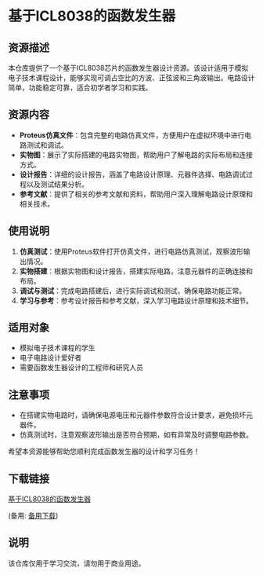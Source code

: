 # 基于ICL8038的函数发生器

## 资源描述

本仓库提供了一个基于ICL8038芯片的函数发生器设计资源。该设计适用于模拟电子技术课程设计，能够实现可调占空比的方波、正弦波和三角波输出。电路设计简单，功能稳定可靠，适合初学者学习和实践。

## 资源内容

- **Proteus仿真文件**：包含完整的电路仿真文件，方便用户在虚拟环境中进行电路测试和调试。
- **实物图**：展示了实际搭建的电路实物图，帮助用户了解电路的实际布局和连接方式。
- **设计报告**：详细的设计报告，涵盖了电路设计原理、元器件选择、电路调试过程以及测试结果分析。
- **参考文献**：提供了相关的参考文献和资料，帮助用户深入理解电路设计原理和相关技术。

## 使用说明

1. **仿真测试**：使用Proteus软件打开仿真文件，进行电路仿真测试，观察波形输出情况。
2. **实物搭建**：根据实物图和设计报告，搭建实际电路，注意元器件的正确连接和布局。
3. **调试与测试**：完成电路搭建后，进行实际调试和测试，确保电路功能正常。
4. **学习与参考**：参考设计报告和参考文献，深入学习电路设计原理和技术细节。

## 适用对象

- 模拟电子技术课程的学生
- 电子电路设计爱好者
- 需要函数发生器设计的工程师和研究人员

## 注意事项

- 在搭建实物电路时，请确保电源电压和元器件参数符合设计要求，避免损坏元器件。
- 仿真测试时，注意观察波形输出是否符合预期，如有异常及时调整电路参数。

希望本资源能够帮助您顺利完成函数发生器的设计和学习任务！

## 下载链接
[基于ICL8038的函数发生器](https://pan.quark.cn/s/dd3209a28e88) 

(备用: [备用下载](https://pan.baidu.com/s/1vOsl27WRxN2fuTW6qZv66Q?pwd=1234))

## 说明

该仓库仅用于学习交流，请勿用于商业用途。
